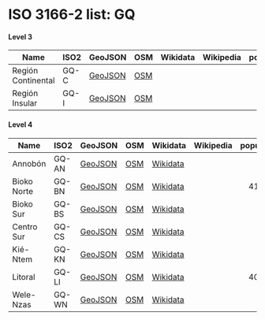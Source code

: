 # ISO 3166-2 list: GQ


#### Level 3
Name | ISO2 | GeoJSON | OSM | Wikidata | Wikipedia | population 
--- | --- | --- | --- | --- | --- | --: 
Región Continental | GQ-C | [GeoJSON](../../geojson/q8/iso2/GQ/GQ-C.geojson) | [OSM](https://www.openstreetmap.org/relation/2793044) |  |  | 
Región Insular | GQ-I | [GeoJSON](../../geojson/q8/iso2/GQ/GQ-I.geojson) | [OSM](https://www.openstreetmap.org/relation/2793045) |  |  | 


#### Level 4
Name | ISO2 | GeoJSON | OSM | Wikidata | Wikipedia | population 
--- | --- | --- | --- | --- | --- | --: 
Annobón | GQ-AN | [GeoJSON](../../geojson/q8/iso2/GQ/GQ-AN.geojson) | [OSM](https://www.openstreetmap.org/relation/2793215) | [Wikidata](https://www.wikidata.org/wiki/Q3736616) |  | 
Bioko Norte | GQ-BN | [GeoJSON](../../geojson/q8/iso2/GQ/GQ-BN.geojson) | [OSM](https://www.openstreetmap.org/relation/2793216) | [Wikidata](https://www.wikidata.org/wiki/Q845834) |  | 410,541
Bioko Sur | GQ-BS | [GeoJSON](../../geojson/q8/iso2/GQ/GQ-BS.geojson) | [OSM](https://www.openstreetmap.org/relation/2793217) | [Wikidata](https://www.wikidata.org/wiki/Q845817) |  | 
Centro Sur | GQ-CS | [GeoJSON](../../geojson/q8/iso2/GQ/GQ-CS.geojson) | [OSM](https://www.openstreetmap.org/relation/3728411) | [Wikidata](https://www.wikidata.org/wiki/Q845823) |  | 
Kié-Ntem | GQ-KN | [GeoJSON](../../geojson/q8/iso2/GQ/GQ-KN.geojson) | [OSM](https://www.openstreetmap.org/relation/3728410) | [Wikidata](https://www.wikidata.org/wiki/Q853393) |  | 
Litoral | GQ-LI | [GeoJSON](../../geojson/q8/iso2/GQ/GQ-LI.geojson) | [OSM](https://www.openstreetmap.org/relation/3728364) | [Wikidata](https://www.wikidata.org/wiki/Q203873) |  | 400,415
Wele-Nzas | GQ-WN | [GeoJSON](../../geojson/q8/iso2/GQ/GQ-WN.geojson) | [OSM](https://www.openstreetmap.org/relation/3728448) | [Wikidata](https://www.wikidata.org/wiki/Q853400) |  | 
